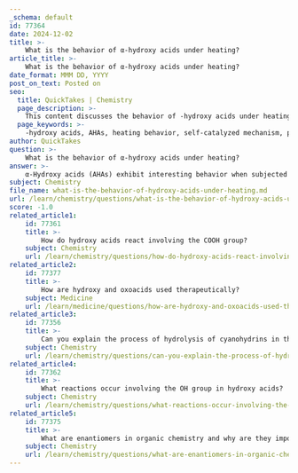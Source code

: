 ```yaml
---
_schema: default
id: 77364
date: 2024-12-02
title: >-
    What is the behavior of α-hydroxy acids under heating?
article_title: >-
    What is the behavior of α-hydroxy acids under heating?
date_format: MMM DD, YYYY
post_on_text: Posted on
seo:
  title: QuickTakes | Chemistry
  page_description: >-
    This content discusses the behavior of -hydroxy acids under heating, including their self-catalyzed mechanisms, formation of cyclic esters, and the effects of structure on thermal stability and decomposition.
  page_keywords: >-
    -hydroxy acids, AHAs, heating behavior, self-catalyzed mechanism, protonation, carbocation, water molecule loss, olefin formation, cyclic ester, lactide formation, thermal behavior, dehydration reactions, molecular structure, thermal stability, decomposition
author: QuickTakes
question: >-
    What is the behavior of α-hydroxy acids under heating?
answer: >-
    α-Hydroxy acids (AHAs) exhibit interesting behavior when subjected to heating. Upon heating, α-hydroxy acids can undergo a self-catalyzed mechanism where the hydroxy group may become protonated. This leads to the formation of a carbocation, which can subsequently lose a water molecule as a leaving group. The abstraction of a proton from the α-position results in the formation of an olefin, effectively transforming the α-hydroxy acid into a cyclic ester known as lactide.\n\nIn addition, the thermal behavior of α-hydroxy acids can lead to the formation of cyclic esters when two α-hydroxy acids react under heat. This process is similar to the dehydration of alcohols to form alkenes, indicating that heating can facilitate significant structural changes in these compounds.\n\nOverall, the thermal stability and decomposition of α-hydroxy acids are influenced by their molecular structure, and the reactions they undergo can vary based on the specific conditions and the presence of other reactants.
subject: Chemistry
file_name: what-is-the-behavior-of-hydroxy-acids-under-heating.md
url: /learn/chemistry/questions/what-is-the-behavior-of-hydroxy-acids-under-heating
score: -1.0
related_article1:
    id: 77361
    title: >-
        How do hydroxy acids react involving the COOH group?
    subject: Chemistry
    url: /learn/chemistry/questions/how-do-hydroxy-acids-react-involving-the-cooh-group
related_article2:
    id: 77377
    title: >-
        How are hydroxy and oxoacids used therapeutically?
    subject: Medicine
    url: /learn/medicine/questions/how-are-hydroxy-and-oxoacids-used-therapeutically
related_article3:
    id: 77356
    title: >-
        Can you explain the process of hydrolysis of cyanohydrins in the preparation of hydroxy acids?
    subject: Chemistry
    url: /learn/chemistry/questions/can-you-explain-the-process-of-hydrolysis-of-cyanohydrins-in-the-preparation-of-hydroxy-acids
related_article4:
    id: 77362
    title: >-
        What reactions occur involving the OH group in hydroxy acids?
    subject: Chemistry
    url: /learn/chemistry/questions/what-reactions-occur-involving-the-oh-group-in-hydroxy-acids
related_article5:
    id: 77375
    title: >-
        What are enantiomers in organic chemistry and why are they important?
    subject: Chemistry
    url: /learn/chemistry/questions/what-are-enantiomers-in-organic-chemistry-and-why-are-they-important
---
```


&nbsp;